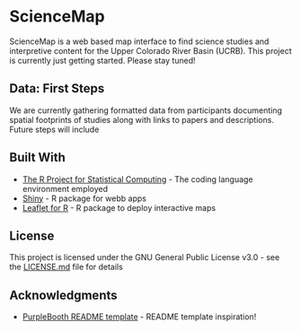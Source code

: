 # ScienceMap
ScienceMap is a web based map interface to find science studies and interpretive content for the Upper Colorado River Basin (UCRB). This project is currently just getting started. Please stay tuned! 

## Data: First Steps
We are currently gathering formatted data from participants documenting spatial footprints of studies along with links to papers and descriptions. Future steps will include

## Built With
* [The R Project for Statistical Computing](http://www.dropwizard.io/1.0.2/docs/) - The coding language environment employed
* [Shiny](https://shiny.rstudio.com/) - R package for webb apps
* [Leaflet for R](https://rstudio.github.io/leaflet/) - R package to deploy interactive maps

## License

This project is licensed under the GNU General Public License v3.0 - see the [LICENSE.md](LICENSE.md) file for details

## Acknowledgments

* [PurpleBooth README template](https://gist.github.com/PurpleBooth/109311bb0361f32d87a2) - README template inspiration!
